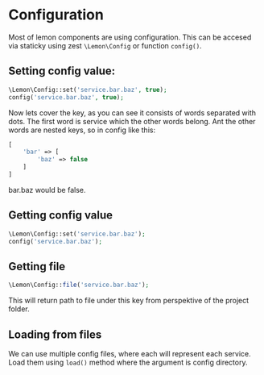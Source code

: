 # Configuration

Most of lemon components are using configuration. This can be accesed via staticky using zest `\Lemon\Config` or function `config()`.

## Setting config value:

```php
\Lemon\Config::set('service.bar.baz', true);
config('service.bar.baz', true);
```

Now lets cover the key, as you can see it consists of words separated with dots. The first word is service which the other words belong. Ant the other words are nested keys, so in config like this:

```php
[
    'bar' => [
        'baz' => false
    ]
]
```

bar.baz would be false.


## Getting config value

```php
\Lemon\Config::set('service.bar.baz');
config('service.bar.baz');
```

## Getting file

```php
\Lemon\Config::file('service.bar.baz');
```

This will return path to file under this key from perspektive of the project folder.

## Loading from files

We can use multiple config files, where each will represent each service. Load them using `load()` method where the argument is config directory.
